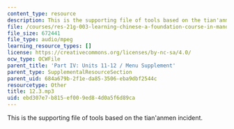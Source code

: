 ```yaml
---
content_type: resource
description: This is the supporting file of tools based on the tian'anmen incident.
file: /courses/res-21g-003-learning-chinese-a-foundation-course-in-mandarin-spring-2011/ebd307e7b815ef009ed84d0a5f6d89ca_12.3.mp3
file_size: 672441
file_type: audio/mpeg
learning_resource_types: []
license: https://creativecommons.org/licenses/by-nc-sa/4.0/
ocw_type: OCWFile
parent_title: 'Part IV: Units 11-12 / Menu Supplement'
parent_type: SupplementalResourceSection
parent_uid: 684a679b-2f1e-da85-3506-eba9dbf2544c
resourcetype: Other
title: 12.3.mp3
uid: ebd307e7-b815-ef00-9ed8-4d0a5f6d89ca
---
```

This is the supporting file of tools based on the tian'anmen incident.
